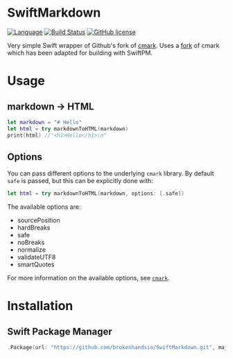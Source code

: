 # SwiftMarkdown

[![Language](https://img.shields.io/badge/Swift-3-brightgreen.svg)](http://swift.org)
[![Build Status](https://travis-ci.org/brokenhandsio/SwiftMarkdown.svg?branch=master)](https://travis-ci.org/brokenhandsio/SwiftMarkdown)
[![GitHub license](https://img.shields.io/badge/license-MIT-blue.svg)](https://raw.githubusercontent.com/brokenhandsio/SwiftMarkdown/master/LICENSE)

Very simple Swift wrapper of Github's fork of [cmark](https://github.com/github/cmark). Uses a [fork](https://github.com/brokenhandsio/cmark-gfm) of cmark which has been adapted for building with SwiftPM.

# Usage

## markdown -> HTML

```swift
let markdown = "# Hello"
let html = try markdownToHTML(markdown)
print(html) //"<h1>Hello</h1>\n"
```

## Options

You can pass different options to the underlying `cmark` library. By default `safe` is passed, but this can be explicitly done with:

```swift
let html = try markdownToHTML(markdown, options: [.safe])
```

The available options are:

* sourcePosition
* hardBreaks
* safe
* noBreaks
* normalize
* validateUTF8
* smartQuotes

For more information on the available options, see [`cmark`](https://github.com/github/cmark).

# Installation

## Swift Package Manager

```swift
.Package(url: "https://github.com/brokenhandsio/SwiftMarkdown.git", majorVersion: 0, minor: 1)
```

